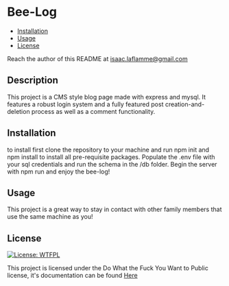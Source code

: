# Bee-Log

- [Installation](#installation)
- [Usage](#usage)
- [License](#license)

Reach the author of this README at [isaac.laflamme@gmail.com](mailto:isaac.laflamme@gmail.com)

## Description
This project is a CMS style blog page made with express and mysql. It features a robust login system and a fully featured post creation-and-deletion process as well as a comment functionality.

## Installation
to install first clone the repository to your machine and run npm init and npm install to install all pre-requisite packages. Populate the .env file with your sql credentials and run the schema in the /db folder. Begin the server with npm run and enjoy the bee-log!

## Usage
This project is a great way to stay in contact with other family members that use the same machine as you!

## License
[![License: WTFPL](https://img.shields.io/badge/License-WTFPL-brightgreen.svg)](http://www.wtfpl.net/about/)

This project is licensed under the Do What the Fuck You Want to Public license, it's documentation can be found [Here](http://www.wtfpl.net/about/)